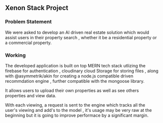 ## Xenon Stack Project

### Problem Statement

We were asked to develop an AI driven real estate solution  which would assist users in their property search , whether it be a residential property or a commercial property.


### Working

The developed application is built on top MERN tech stack utlizing the firebase for authentication , cloudinary cloud Storage for storing files , along with @asymmetrik/akin for creating a node.js compatible driven recommdation engine , further compatible with the mongoose library.


It allows users to upload their own properties as well as see others properties and view data.

With each viewing, a request is sent to the engine which tracks all the user's viewing and add's to the model , it's usage may be very raw at the beginning but it is going to improve performace by a significant margin.


